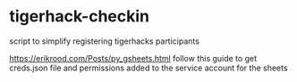 # tigerhack-checkin
script to simplify registering tigerhacks participants

https://erikrood.com/Posts/py_gsheets.html follow this guide to get creds.json file and permissions added to the service account for the sheets
